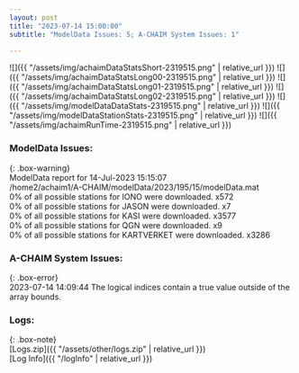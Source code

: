 ```yaml
---
layout: post
title: "2023-07-14 15:00:00"
subtitle: "ModelData Issues: 5; A-CHAIM System Issues: 1"

---
```


![]({{ "/assets/img/achaimDataStatsShort-2319515.png" | relative_url }})
![]({{ "/assets/img/achaimDataStatsLong00-2319515.png" | relative_url }})
![]({{ "/assets/img/achaimDataStatsLong01-2319515.png" | relative_url }})
![]({{ "/assets/img/achaimDataStatsLong02-2319515.png" | relative_url }})
![]({{ "/assets/img/modelDataDataStats-2319515.png" | relative_url }})
![]({{ "/assets/img/modelDataStationStats-2319515.png" | relative_url }})
![]({{ "/assets/img/achaimRunTime-2319515.png" | relative_url }})


### ModelData Issues:  
  
{: .box-warning}  
 ModelData report for 14-Jul-2023 15:15:07   
 /home2/achaim1/A-CHAIM/modelData/2023/195/15/modelData.mat   
 0% of all possible stations for IONO were downloaded. x572   
 0% of all possible stations for JASON were downloaded. x7   
 0% of all possible stations for KASI were downloaded. x3577   
 0% of all possible stations for QGN were downloaded. x9   
 0% of all possible stations for KARTVERKET were downloaded. x3286   
  
### A-CHAIM System Issues:  
  
{: .box-error}  
2023-07-14 14:09:44 The logical indices contain a true value outside of the array bounds.  

### Logs:  
  
{: .box-note}  
[Logs.zip]({{ "/assets/other/logs.zip" | relative_url }})  
[Log Info]({{ "/logInfo" | relative_url }})  
